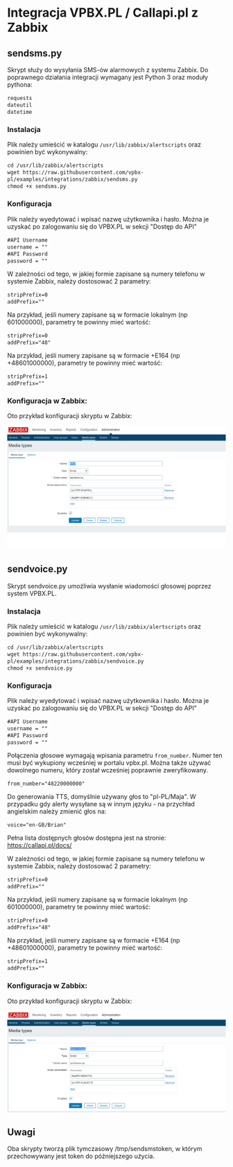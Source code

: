 # Integracja VPBX.PL / Callapi.pl z Zabbix

## sendsms.py

Skrypt służy do wysyłania SMS-ów alarmowych z systemu Zabbix.
Do poprawnego działania integracji wymagany jest Python 3 oraz moduły pythona:

```
requests
dateutil
datetime
```

### Instalacja

Plik należy umieścić w katalogu `/usr/lib/zabbix/alertscripts` oraz powinien być wykonywalny:

```
cd /usr/lib/zabbix/alertscripts
wget https://raw.githubusercontent.com/vpbx-pl/examples/integrations/zabbix/sendsms.py
chmod +x sendsms.py
```


### Konfiguracja

Plik należy wyedytować i wpisać nazwę użytkownika i hasło. Można je uzyskać po zalogowaniu się do VPBX.PL w sekcji "Dostęp do API"

```
#API Username
username = ""
#API Password
password = ""
```

W zależności od tego, w jakiej formie zapisane są numery telefonu w systemie Zabbix, należy dostosować 2 parametry:

```
stripPrefix=0
addPrefix=""
```

Na przykład, jeśli numery zapisane są w formacie lokalnym (np 601000000), parametry te powinny mieć wartość:
```
stripPrefix=0
addPrefix="48"
```

Na przykład, jeśli numery zapisane są w formacie +E164 (np +48601000000), parametry te powinny mieć wartość:
```
stripPrefix=1
addPrefix=""
```

### Konfiguracja w Zabbix:

Oto przykład konfiguracji skryptu w Zabbix:

![Zabbix](img/zabbix.png)



## sendvoice.py


Skrypt sendvoice.py umożliwia wysłanie wiadomości głosowej poprzez system VPBX.PL. 

### Instalacja

Plik należy umieścić w katalogu `/usr/lib/zabbix/alertscripts` oraz powinien być wykonywalny:

```
cd /usr/lib/zabbix/alertscripts
wget https://raw.githubusercontent.com/vpbx-pl/examples/integrations/zabbix/sendvoice.py
chmod +x sendvoice.py
```

### Konfiguracja

Plik należy wyedytować i wpisać nazwę użytkownika i hasło. Można je uzyskać po zalogowaniu się do VPBX.PL w sekcji "Dostęp do API"

```
#API Username
username = ""
#API Password
password = ""
```

Połączenia głosowe wymagają wpisania parametru `from_number`. Numer ten musi być wykupiony wcześniej w portalu vpbx.pl. Można także używać dowolnego numeru, który został wcześniej poprawnie zweryfikowany.
```
from_number="48220000000"
```


Do generowania TTS, domyślnie używany głos to "pl-PL/Maja". W przypadku gdy alerty wysyłane są w innym języku - na przychład angielskim należy zmienić głos na:

```
voice="en-GB/Brian"
```
Pełna lista dostępnych głosów dostępna jest na stronie: https://callapi.pl/docs/



W zależności od tego, w jakiej formie zapisane są numery telefonu w systemie Zabbix, należy dostosować 2 parametry:

```
stripPrefix=0
addPrefix=""
```

Na przykład, jeśli numery zapisane są w formacie lokalnym (np 601000000), parametry te powinny mieć wartość:
```
stripPrefix=0
addPrefix="48"
```

Na przykład, jeśli numery zapisane są w formacie +E164 (np +48601000000), parametry te powinny mieć wartość:
```
stripPrefix=1
addPrefix=""
```

### Konfiguracja w Zabbix:

Oto przykład konfiguracji skryptu w Zabbix:

![Zabbix Voice](img/zabbix_voice.png)


## Uwagi

Oba skrypty tworzą plik tymczasowy /tmp/sendsmstoken, w którym przechowywany jest token do późniejszego użycia.
